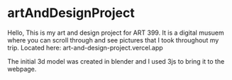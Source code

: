 # artAndDesignProject
Hello,
This is my art and design project for ART 399. It is a digital musuem where you can scroll through and see pictures that I took throughout my trip. Located here: 
art-and-design-project.vercel.app

The initial 3d model was created in blender and I used 3js to bring it to the webpage. 